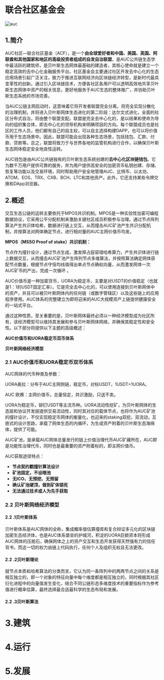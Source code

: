 # 联合社区基金会

![auc](https://github.com/AUC-IO/AUC--DAPP/blob/main/auc.png)

## 1.简介

AUC社区—联合社区基金（ACF），是一个**由全球爱好者和中国、美国、英国、阿联酋和其他国家和地区的高级投资者组成的自发自治联盟**，是AUC公共链生态学中最活跃的建筑师，是贝叶斯生态网体最基础的建造者，其核心使命就是建立一个稳定高效的去中心化金融服务平台。社区基金会主要通过社区开发去中心化的生态应用场景引起广泛关注，致力于推进互联网经济向区块链经济转型，是新时代最具变革性的创新。通过引入区块链技术，方便各社区各用户可以透明高效地共享贝叶斯生态网体中资产的相关信息，更好地服务于AUC生态的整体推广，并协助贝叶斯生态系统的市场完善。

当AUC公链主网启动时，这意味着它将开发者联盟完全分离，将完全实现分散化的治理机制，并将进入贝叶斯网体生态进化的第二阶段：达尔文式进化，全面的社区分布式自治，将由整个联盟支配。联盟是完全去中心化的，是以结果和使命为导向的组织集合体，即去中心化的领导机构来明确项目的方向。每个联盟成员也是社区的工作人员，他们都有自己的自主权，可以自主选择构建DAPP，也可以将价值币用于生态场景中。因此，联盟可能会出现各种生态场景，包括钱包、汇款、付款、贷款等。总之，联盟将致力于与世界各地的监管机构进行合作，以确保贝叶斯生态网体稳定安全地良性运转。

AUC钱包是由AUC公共链独有的贝叶斯生态系统创建的**去中心化区块链钱包**。它为数千万用户提供可靠的服务，并为用户提供高安全的加密货币私钥创建、存储、恢复等功能以及交易环境，同时帮助用户安全地管理AUC、比特币、以太坊、ATOM、EOS、TRX、CXB、BCH、LTC和其他资产。此外，它还支持某些令牌交换和DApp浏览器。

##  2.概述

交互生态公链的运转主要依托于MPOS共识机制。MPOS是一种实验性加密可编程数据协议，它采用公平分配机制来激励关键社区成员积极参与治理。通过节点阵列算法产生共识体哈希，数据进行链上交互，从而撞击AUC矿池产生共识分配机制，并按算法对网体确定节点，进行相对量的AUC主网价值币均发。

**MPOS（MSSO Proof of stake）共识机制：**

节点作为撞针设计，通过节点生成，激发拜占庭容错哈希算力，产生共识体进行链上数据交互，从而撞击AUC矿池产生阵列节点多维算法，并按照算法确定网体获配节点数量，根据节点守恒均线值得出单点节点确权向量，从而激发网体一次AUC矿币的产出，完成一次循环 。

AUC价值币是一种加密货币，UORA为稳定币，主要是对USDT的价值稳定（也就是1：1的USDT固定汇率）。它是完全去中心化的，可以使用连接到贝叶斯网体中的资产，并且可以被贝叶斯网体内的任何链（或数字管辖区）以及这些链上的应用程序使用。AUC体系的完整建立为即将迎来的AUC大规模资产上链提供健康安全的一站式平台。

通过这种性质，至关重要的是，贝叶斯网体最终必须以一种经济模型成为社区所有，该经济模型可以维持其发展和参与贝叶斯网体网络，并确保其稳定性和安全性。以下部分将提供以下主题的高级概述：

**AUC价值币和UORA稳定币双币体系**

**贝叶斯网络经济模型**

### **2.1** **AUC价值币和UORA稳定币双币体系**

AUC网体的代币种类及参数：

UORA奥拉：分布于AUC主网侧链，稳定币，对标USDT，1USDT=1UORA。

AUC 欧赛：主网价值币，总量恒定，共识激励，只送不卖。

UORA为稳定币，铆钉USDT等主流币种。UORA流动性挖矿，为贝叶斯网体的生态层和协议开发层提供交易流动性，同时其对应的载体节点，也将作为AUC矿池的撞针设计，不仅实现稳定币网体的衡量化，也迎来的staking双挖，双流动，互嵌式的设计思路，承载了网体生态的内循环，为生成资产附着的贝叶斯生态海绵体，提供了可能。

AUC矿池，是承载AUC网体总量发行的链上价值治理代币AUC矿藏所在，AUC即是功能性治理代币，同时也是最重要的资产附着标的，即主网价值币。

AUC获取途径特点：

- **节点契约戳撞针算法设计**
- **矿池固定，不设暗池**
- **无ICO、无预挖、无预留**
- **确认矿池硬顶，做到矿体锁死**
- **无法通过技术或人为先手获取**

### 2.2 **贝叶斯网络经济模型**

#### 2.2 .1**贝叶斯体系**

贝叶斯体系是AUC网体的全称，集成概率值估算撞库和复合辩证多元化的区块链加密生态经济体，也是AUC体系堡垒的护城河，积淀的UORA巨额资本将形成AUC网体的压舱石，确保网体之上的资产交互和生态开发获得天然强有力的信任背书，而这一切的权力由链上代码执行，任何个人及组织无权且无法更改。

#### 2.2 .2**贝叶斯理论**

就节点本质和哈希算法的分类而言，它认为同一条阵列中的两两节点之间的关系是相互独立的，即一个对象的特征向量中每个维度都是相互独立的，同时根据其社区衍化进程中的向量值发生变化，结合不同公链形态多维度技术的重要指标作为参考值进行概率估算，最终选择最合适最科学的生态布局和发展。

#### 2.2 .3**贝叶斯算法**

# 3.建筑
# 4.运行
# 5.发展

